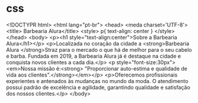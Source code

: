 # css
&lt;!DOCTYPR html> &lt;html lang="pt-br">  &lt;head>     &lt;meda charset='UTF-8'>     &lt;title> Barbearia Alura&lt;/title>     &lt;style>       p{            text-align: center       }     &lt;/style> &lt;/head>  &lt;body>     &lt;p>&lt;h1 style="text-align:center">Sobre a Barbearia Alura&lt;/h1>&lt;/p>      &lt;p>Localizada no coração da cidade a &lt;strong>Barbearia Alura &lt;/strong>Straz para o mercado o que há de melhor para o seu cabelo e barba. Fundada em 2019, a Barbearia Alura já é destaque na cidade e conquista novos clientes a cada dia.&lt;/p>      &lt;p style="font-size:30px">&lt;em>Nossa missão é:&lt;strong> "Proporcionar auto-estima e qualidade de vida aos clientes".&lt;/strong>&lt;/em>&lt;/p>      &lt;p>Oferecemos profissionais experientes e antenados às mudanças no mundo da moda. O atendimento possui padrão de excelência e agilidade, garantindo qualidade e satisfação dos nossos clientes.&lt;/p>  &lt;/body>
